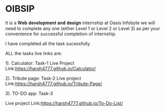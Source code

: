 # OIBSIP
It is a 𝐖𝐞𝐛 𝐝𝐞𝐯𝐞𝐥𝐨𝐩𝐦𝐞𝐧𝐭 𝐚𝐧𝐝 𝐝𝐞𝐬𝐢𝐠𝐧 internship at Oasis Infobyte we will need to complete any one (either Level 1 or Level 2 or Level 3) as per your convenience for successful completion of internship.

I have completed all the task sucessfully.

ALL the tasks live links are:

1). Calculator: Task-1 
Live Project Link:https://harsh4777.github.io/Calculator/

2). Tribute page: Task-2
Live project Link:https://harsh4777.github.io/Tribute-Page/

3). TO-DO app: Task-3

Live project Link:https://harsh4777.github.io/To-Do-List/

